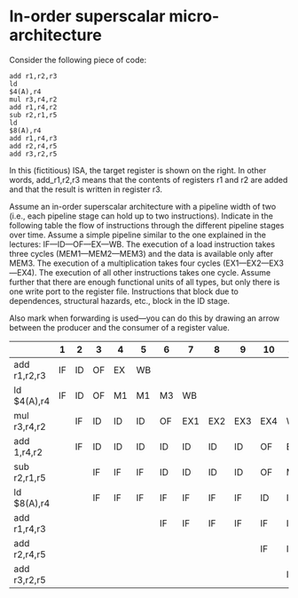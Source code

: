 # In-order superscalar micro-architecture
Consider the following piece of code:
```
add r1,r2,r3
ld
$4(A),r4
mul r3,r4,r2
add r1,r4,r2
sub r2,r1,r5
ld
$8(A),r4
add r1,r4,r3
add r2,r4,r5
add r3,r2,r5
```

In this (fictitious) ISA, the target register is shown on the right. In other words,
add_r1,r2,r3 means that the contents of registers r1 and r2 are added and that the result 
is written in register r3.

Assume an in-order superscalar architecture with a pipeline width of two (i.e., each pipeline stage
can hold up to two instructions). Indicate in the following table the flow of instructions through
the different pipeline stages over time. Assume a simple pipeline similar to the one explained in
the lectures: IF—ID—OF—EX—WB. The execution of a load instruction takes three cycles
(MEM1—MEM2—MEM3) and the data is available only after MEM3. The execution of a
multiplication takes four cycles (EX1—EX2—EX3—EX4). The execution of all other
instructions takes one cycle. Assume further that there are enough functional units of all types,
but only there is one write port to the register file. Instructions that block due to dependences,
structural hazards, etc., block in the ID stage.

Also mark when forwarding is used—you can do this by drawing an arrow between the producer
and the consumer of a register value.

|              | 1 | 2 | 3 | 4 | 5 | 6 | 7 | 8 | 9 |10 |11 |12 |13 |14 |15 |16 |17 |18 |19 |20 |
|--------------|---|---|---|---|---|---|---|---|---|---|---|---|---|---|---|---|---|---|---|---|
|add  r1,r2,r3 |IF |ID |OF |EX |WB |   |   |   |   |   |   |   |   |   |   |   |   |   |   |   |
|ld   $4(A),r4 |IF |ID |OF |M1 |M1 |M3 |WB |   |   |   |   |   |   |   |   |   |   |   |   |   |
|mul  r3,r4,r2 |   |IF |ID |ID |ID |OF |EX1|EX2|EX3|EX4|WB |   |   |   |   |   |   |   |   |   |
|add  1,r4,r2  |   |IF |ID |ID |ID |ID |ID |ID |ID |OF |EX |WB |   |   |   |   |   |   |   |   |
|sub  r2,r1,r5 |   |   |IF |IF |IF |ID |ID |ID |ID |OF |M1 |M2 |M3 |WB |   |   |   |   |   |   |
|ld   $8(A),r4 |   |   |IF |IF |IF |IF |IF |IF |IF |ID |ID |ID |OF |EX |WB |   |   |   |   |   |
|add  r1,r4,r3 |   |   |   |   |   |IF |IF |IF |IF |IF |ID |ID |ID |OF |EX |WB |   |   |   |   |
|add  r2,r4,r5 |   |   |   |   |   |   |   |   |   |IF |ID |ID |ID |ID |OF |EX |WB |   |   |   |
|add  r3,r2,r5 |   |   |   |   |   |   |   |   |   |   |IF |ID |ID |ID |OF |EX |WB |  |  |  |
